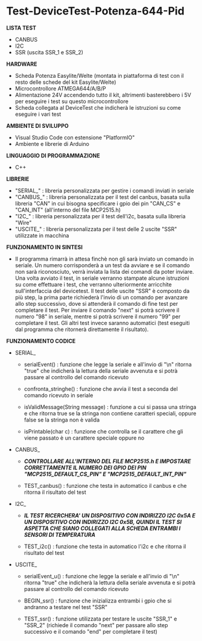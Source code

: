 # Test-DeviceTest-Potenza-644-Pid

**LISTA TEST**
- CANBUS
- I2C
- SSR (uscita SSR_1 e SSR_2)

**HARDWARE**
- Scheda Potenza Easylite/Welte (montata in piattaforma di test con il resto delle schede del kit Easylite/Welte)
- Microcontrollore ATMEGA644/A/B/P
- Alimentazione 24V accendendo tutto il kit, altrimenti basterebbero i 5V per eseguire i test su questo microcontrollore
- Scheda collegata al DeviceTest che indicherà le istruzioni su come eseguire i vari test

**AMBIENTE DI SVILUPPO**
- Visual Studio Code con estensione "PlatformIO"
- Ambiente e librerie di Arduino

**LINGUAGGIO DI PROGRAMMAZIONE**
- C++

**LIBRERIE**
- "SERIAL_" : libreria personalizzata per gestire i comandi inviati in seriale
- "CANBUS_" : libreria personalizzata per il test del canbus, basata sulla libreria "CAN" in cui bisogna specificare i gpio dei pin "CAN_CS" e "CAN_INT" (all'interno del file MCP2515.h)
- "I2C_" : libreria personalizzata per il test dell'i2c, basata sulla libreria "Wire"
- "USCITE_" : libreria personalizzata per il test delle 2 uscite "SSR" utilizzate in macchina

**FUNZIONAMENTO IN SINTESI**
- Il programma rimarrà in attesa finchè non gli sarà inviato un comando in seriale. Un numero corrisponderà a un test da avviare e se il comando non sarà riconosciuto, verrà inviata la lista dei comandi da poter inviare. Una volta avviato il test, in seriale verranno stampate alcune istruzioni su come effettuare i test, che verranno ulteriormente arricchite sull'interfaccia del devicetest. Il test delle uscite "SSR" è composto da più step, la prima parte richiederà l'invio di un comando per avanzare allo step successivo, dove si attenderà il comando di fine test per completare il test. Per inviare il comando "next" si potrà scrivere il numero "98" in seriale, mentre si potrà scrivere il numero "99" per completare il test. Gli altri test invece saranno automatici (test eseguiti dal programma che ritornerà direttamente il risultato).

**FUNZIONAMENTO CODICE**
- SERIAL_
  - serialEvent() : funzione che legge la seriale e all'invio di "\n" ritorna "true" che indicherà la lettura della seriale avvenuta e si potrà passare al controllo del comando ricevuto

  - confronta_stringhe() : funzione che avvia il test a seconda del comando ricevuto in seriale

  - isValidMessage(String message) : funzione a cui si passa una stringa e che ritorna true se la stringa non contiene caratteri speciali, oppure false se la stringa non è valida

  - isPrintable(char c) : funzione che controlla se il carattere che gli viene passato è un carattere speciale oppure no

- CANBUS_
  - ***CONTROLLARE ALL'INTERNO DEL FILE MCP2515.h E IMPOSTARE CORRETTAMENTE IL NUMERO DEI GPIO DEI PIN "MCP2515_DEFAULT_CS_PIN" E "MCP2515_DEFAULT_INT_PIN"***

  - TEST_canbus() : funzione che testa in automatico il canbus e che ritorna il risultato del test

- I2C_
  - ***IL TEST RICERCHERA' UN DISPOSITIVO CON INDIRIZZO I2C 0x5A E UN DISPOSITIVO CON INDIRIZZO I2C 0x5B, QUINDI IL TEST SI ASPETTA CHE SIANO COLLEGATI ALLA SCHEDA ENTRAMBI I SENSORI DI TEMPERATURA***

  - TEST_i2c() : funzione che testa in automatico l'i2c e che ritorna il risultato del test

- USCITE_
  - serialEvent_u() : funzione che legge la seriale e all'invio di "\n" ritorna "true" che indicherà la lettura della seriale avvenuta e si potrà passare al controllo del comando ricevuto

  - BEGIN_ssr() : funzione che inizializza entrambi i gpio che si andranno a testare nel test "SSR"

  - TEST_ssr() : funzione utilizzata per testare le uscite "SSR_1" e "SSR_2" (richiede il comando "next" per passare allo step successivo e il comando "end" per completare il test)
